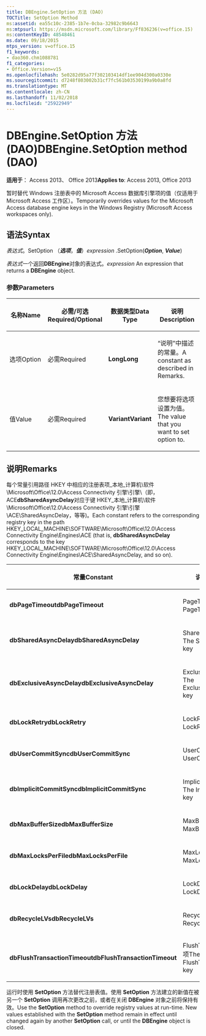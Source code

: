 ```yaml
---
title: DBEngine.SetOption 方法 (DAO)
TOCTitle: SetOption Method
ms:assetid: ea55c10c-2385-1b7e-0cba-32982c9b6643
ms:mtpsurl: https://msdn.microsoft.com/library/Ff836236(v=office.15)
ms:contentKeyID: 48548461
ms.date: 09/18/2015
mtps_version: v=office.15
f1_keywords:
- dao360.chm1088781
f1_categories:
- Office.Version=v15
ms.openlocfilehash: 5e0282d95a77f302103414df1ee904d300a0330e
ms.sourcegitcommit: d7248f803002b31cf7fc561b03530199a9b0a8fd
ms.translationtype: MT
ms.contentlocale: zh-CN
ms.lasthandoff: 11/02/2018
ms.locfileid: "25922949"
---
```

# <a name="dbenginesetoption-method-dao"></a><span data-ttu-id="d29eb-102">DBEngine.SetOption 方法 (DAO)</span><span class="sxs-lookup"><span data-stu-id="d29eb-102">DBEngine.SetOption method (DAO)</span></span>


<span data-ttu-id="d29eb-103">**适用于**： Access 2013、 Office 2013</span><span class="sxs-lookup"><span data-stu-id="d29eb-103">**Applies to**: Access 2013, Office 2013</span></span>

<span data-ttu-id="d29eb-104">暂时替代 Windows 注册表中的 Microsoft Access 数据库引擎项的值（仅适用于 Microsoft Access 工作区）。</span><span class="sxs-lookup"><span data-stu-id="d29eb-104">Temporarily overrides values for the Microsoft Access database engine keys in the Windows Registry (Microsoft Access workspaces only).</span></span>

## <a name="syntax"></a><span data-ttu-id="d29eb-105">语法</span><span class="sxs-lookup"><span data-stu-id="d29eb-105">Syntax</span></span>

<span data-ttu-id="d29eb-106">*表达式*。SetOption （***选项***，***值***）</span><span class="sxs-lookup"><span data-stu-id="d29eb-106">*expression* .SetOption(***Option***, ***Value***)</span></span>

<span data-ttu-id="d29eb-107">*表达式*一个返回**DBEngine**对象的表达式。</span><span class="sxs-lookup"><span data-stu-id="d29eb-107">*expression* An expression that returns a **DBEngine** object.</span></span>

### <a name="parameters"></a><span data-ttu-id="d29eb-108">参数</span><span class="sxs-lookup"><span data-stu-id="d29eb-108">Parameters</span></span>

<table>
<colgroup>
<col style="width: 25%" />
<col style="width: 25%" />
<col style="width: 25%" />
<col style="width: 25%" />
</colgroup>
<thead>
<tr class="header">
<th><p><span data-ttu-id="d29eb-109">名称</span><span class="sxs-lookup"><span data-stu-id="d29eb-109">Name</span></span></p></th>
<th><p><span data-ttu-id="d29eb-110">必需/可选</span><span class="sxs-lookup"><span data-stu-id="d29eb-110">Required/Optional</span></span></p></th>
<th><p><span data-ttu-id="d29eb-111">数据类型</span><span class="sxs-lookup"><span data-stu-id="d29eb-111">Data Type</span></span></p></th>
<th><p><span data-ttu-id="d29eb-112">说明</span><span class="sxs-lookup"><span data-stu-id="d29eb-112">Description</span></span></p></th>
</tr>
</thead>
<tbody>
<tr class="odd">
<td><p><span data-ttu-id="d29eb-113">选项</span><span class="sxs-lookup"><span data-stu-id="d29eb-113">Option</span></span></p></td>
<td><p><span data-ttu-id="d29eb-114">必需</span><span class="sxs-lookup"><span data-stu-id="d29eb-114">Required</span></span></p></td>
<td><p><span data-ttu-id="d29eb-115"><strong>Long</strong></span><span class="sxs-lookup"><span data-stu-id="d29eb-115"><strong>Long</strong></span></span></p></td>
<td><p><span data-ttu-id="d29eb-116">“说明”中描述的常量。</span><span class="sxs-lookup"><span data-stu-id="d29eb-116">A constant as described in Remarks.</span></span></p></td>
</tr>
<tr class="even">
<td><p><span data-ttu-id="d29eb-117">值</span><span class="sxs-lookup"><span data-stu-id="d29eb-117">Value</span></span></p></td>
<td><p><span data-ttu-id="d29eb-118">必需</span><span class="sxs-lookup"><span data-stu-id="d29eb-118">Required</span></span></p></td>
<td><p><span data-ttu-id="d29eb-119"><strong>Variant</strong></span><span class="sxs-lookup"><span data-stu-id="d29eb-119"><strong>Variant</strong></span></span></p></td>
<td><p><span data-ttu-id="d29eb-120">您想要将选项设置为值。</span><span class="sxs-lookup"><span data-stu-id="d29eb-120">The value that you want to set option to.</span></span></p></td>
</tr>
</tbody>
</table>


## <a name="remarks"></a><span data-ttu-id="d29eb-121">说明</span><span class="sxs-lookup"><span data-stu-id="d29eb-121">Remarks</span></span>

<span data-ttu-id="d29eb-122">每个常量引用路径 HKEY 中相应的注册表项\_本地\_计算机\\软件\\Microsoft\\Office\\12.0\\Access Connectivity 引擎\\引擎\\（即，ACE**dbSharedAsyncDelay**对应于键 HKEY\_本地\_计算机\\软件\\Microsoft\\Office\\12.0\\Access Connectivity 引擎\\引擎\\ACE\\SharedAsyncDelay，等等)。</span><span class="sxs-lookup"><span data-stu-id="d29eb-122">Each constant refers to the corresponding registry key in the path HKEY\_LOCAL\_MACHINE\\SOFTWARE\\Microsoft\\Office\\12.0\\Access Connectivity Engine\\Engines\\ACE (that is, **dbSharedAsyncDelay** corresponds to the key HKEY\_LOCAL\_MACHINE\\SOFTWARE\\Microsoft\\Office\\12.0\\Access Connectivity Engine\\Engines\\ACE\\SharedAsyncDelay, and so on).</span></span>

<table>
<colgroup>
<col style="width: 50%" />
<col style="width: 50%" />
</colgroup>
<thead>
<tr class="header">
<th><p><span data-ttu-id="d29eb-123">常量</span><span class="sxs-lookup"><span data-stu-id="d29eb-123">Constant</span></span></p></th>
<th><p><span data-ttu-id="d29eb-124">说明</span><span class="sxs-lookup"><span data-stu-id="d29eb-124">Description</span></span></p></th>
</tr>
</thead>
<tbody>
<tr class="odd">
<td><p><span data-ttu-id="d29eb-125"><strong>dbPageTimeout</strong></span><span class="sxs-lookup"><span data-stu-id="d29eb-125"><strong>dbPageTimeout</strong></span></span></p></td>
<td><p><span data-ttu-id="d29eb-126">PageTimeout 项</span><span class="sxs-lookup"><span data-stu-id="d29eb-126">The PageTimeout key</span></span></p></td>
</tr>
<tr class="even">
<td><p><span data-ttu-id="d29eb-127"><strong>dbSharedAsyncDelay</strong></span><span class="sxs-lookup"><span data-stu-id="d29eb-127"><strong>dbSharedAsyncDelay</strong></span></span></p></td>
<td><p><span data-ttu-id="d29eb-128">SharedAsyncDelay 项</span><span class="sxs-lookup"><span data-stu-id="d29eb-128">The SharedAsyncDelay key</span></span></p></td>
</tr>
<tr class="odd">
<td><p><span data-ttu-id="d29eb-129"><strong>dbExclusiveAsyncDelay</strong></span><span class="sxs-lookup"><span data-stu-id="d29eb-129"><strong>dbExclusiveAsyncDelay</strong></span></span></p></td>
<td><p><span data-ttu-id="d29eb-130">ExclusiveAsyncDelay 项</span><span class="sxs-lookup"><span data-stu-id="d29eb-130">The ExclusiveAsyncDelay key</span></span></p></td>
</tr>
<tr class="even">
<td><p><span data-ttu-id="d29eb-131"><strong>dbLockRetry</strong></span><span class="sxs-lookup"><span data-stu-id="d29eb-131"><strong>dbLockRetry</strong></span></span></p></td>
<td><p><span data-ttu-id="d29eb-132">LockRetry 项</span><span class="sxs-lookup"><span data-stu-id="d29eb-132">The LockRetry key</span></span></p></td>
</tr>
<tr class="odd">
<td><p><span data-ttu-id="d29eb-133"><strong>dbUserCommitSync</strong></span><span class="sxs-lookup"><span data-stu-id="d29eb-133"><strong>dbUserCommitSync</strong></span></span></p></td>
<td><p><span data-ttu-id="d29eb-134">UserCommitSync 项</span><span class="sxs-lookup"><span data-stu-id="d29eb-134">The UserCommitSync key</span></span></p></td>
</tr>
<tr class="even">
<td><p><span data-ttu-id="d29eb-135"><strong>dbImplicitCommitSync</strong></span><span class="sxs-lookup"><span data-stu-id="d29eb-135"><strong>dbImplicitCommitSync</strong></span></span></p></td>
<td><p><span data-ttu-id="d29eb-136">ImplicitCommitSync 项</span><span class="sxs-lookup"><span data-stu-id="d29eb-136">The ImplicitCommitSync key</span></span></p></td>
</tr>
<tr class="odd">
<td><p><span data-ttu-id="d29eb-137"><strong>dbMaxBufferSize</strong></span><span class="sxs-lookup"><span data-stu-id="d29eb-137"><strong>dbMaxBufferSize</strong></span></span></p></td>
<td><p><span data-ttu-id="d29eb-138">MaxBufferSize 项</span><span class="sxs-lookup"><span data-stu-id="d29eb-138">The MaxBufferSize key</span></span></p></td>
</tr>
<tr class="even">
<td><p><span data-ttu-id="d29eb-139"><strong>dbMaxLocksPerFile</strong></span><span class="sxs-lookup"><span data-stu-id="d29eb-139"><strong>dbMaxLocksPerFile</strong></span></span></p></td>
<td><p><span data-ttu-id="d29eb-140">MaxLocksPerFile 项</span><span class="sxs-lookup"><span data-stu-id="d29eb-140">The MaxLocksPerFile key</span></span></p></td>
</tr>
<tr class="odd">
<td><p><span data-ttu-id="d29eb-141"><strong>dbLockDelay</strong></span><span class="sxs-lookup"><span data-stu-id="d29eb-141"><strong>dbLockDelay</strong></span></span></p></td>
<td><p><span data-ttu-id="d29eb-142">LockDelay 项</span><span class="sxs-lookup"><span data-stu-id="d29eb-142">The LockDelay key</span></span></p></td>
</tr>
<tr class="even">
<td><p><span data-ttu-id="d29eb-143"><strong>dbRecycleLVs</strong></span><span class="sxs-lookup"><span data-stu-id="d29eb-143"><strong>dbRecycleLVs</strong></span></span></p></td>
<td><p><span data-ttu-id="d29eb-144">RecycleLVs 项</span><span class="sxs-lookup"><span data-stu-id="d29eb-144">The RecycleLVs key</span></span></p></td>
</tr>
<tr class="odd">
<td><p><span data-ttu-id="d29eb-145"><strong>dbFlushTransactionTimeout</strong></span><span class="sxs-lookup"><span data-stu-id="d29eb-145"><strong>dbFlushTransactionTimeout</strong></span></span></p></td>
<td><p><span data-ttu-id="d29eb-146">FlushTransactionTimeout 项</span><span class="sxs-lookup"><span data-stu-id="d29eb-146">The FlushTransactionTimeout key</span></span></p></td>
</tr>
</tbody>
</table>


<span data-ttu-id="d29eb-p101">运行时使用 **SetOption** 方法替代注册表值。使用 **SetOption** 方法建立的新值在被另一个 **SetOption** 调用再次更改之前，或者在关闭 **DBEngine** 对象之前将保持有效。</span><span class="sxs-lookup"><span data-stu-id="d29eb-p101">Use the **SetOption** method to override registry values at run-time. New values established with the **SetOption** method remain in effect until changed again by another **SetOption** call, or until the **DBEngine** object is closed.</span></span>

